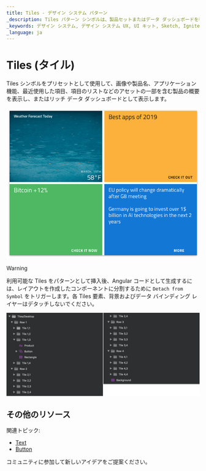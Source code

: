 ```yaml
---
title: Tiles - デザイン システム パターン
_description: Tiles パターン シンボルは、製品セットまたはデータ ダッシュボードを視覚的に表現するためのアプリケーション シナリオを提供します。
_keywords: デザイン システム, デザイン システム UX, UI キット, Sketch, Ignite UI for Angular, Sketch to Angular, Angular, Angular デザイン システム, Sketch から コードをエクスポート, Angular 用のデザイン キット, Sketch HTML, Sketch to HTML, Sketch UI キット
_language: ja
---
```


# Tiles (タイル)

Tiles シンボルをプリセットとして使用して、画像や製品名、アプリケーション機能、最近使用した項目、項目のリストなどのアセットの一部を含む製品の概要を表示し、またはリッチ データ ダッシュボードとして表示します。

<img class="responsive-img" src="../images/tiles.png" srcset="../images/tiles@2x.png 2x" />


> [!WARNING]
> 利用可能な Tiles をパターンとして挿入後、Angular コードとして生成するには、レイアウトを作成したコンポーネントに分割するために `Detach from Symbol` をトリガーします。各 Tiles 要素、背景およびデータ バインディング レイヤーはデタッチしないでください。

<img class="responsive-img" src="../images/tiles_detach.png" />

## その他のリソース

関連トピック:

- [Text](../components/text.md)
- [Button](../components/button.md)
  <div class="divider--half"></div>

コミュニティに参加して新しいアイデアをご提案ください。


